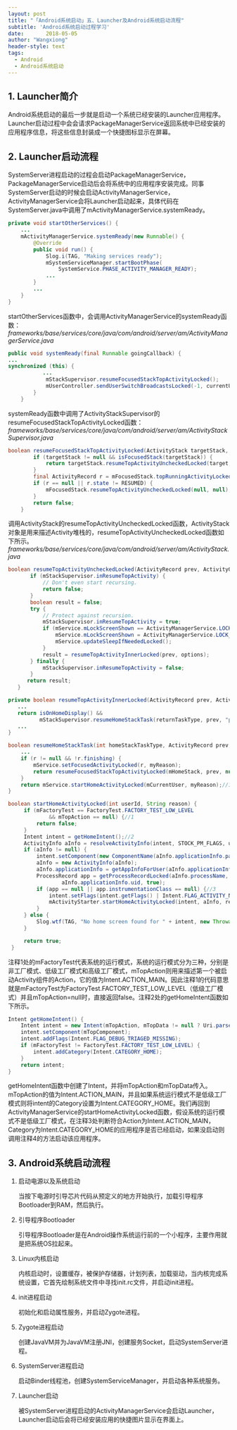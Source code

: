 ```yaml
---
layout: post
title: "「Android系统启动」五、Launcher及Android系统启动流程"
subtitle: 'Android系统启动过程学习'
date:       2018-05-05
author: "Wangxiong"
header-style: text
tags:
  - Android
  - Android系统启动
---
```

## 1. Launcher简介

Android系统启动的最后一步就是启动一个系统已经安装的Launcher应用程序。Launcher启动过程中会会请求PackageManagerService返回系统中已经安装的应用程序信息，将这些信息封装成一个快捷图标显示在屏幕。

## 2. Launcher启动流程

SystemServer进程启动的过程会启动PackageManagerService，PackageManagerService启动后会将系统中的应用程序安装完成。同事SystemServer启动的时候会启动ActivityManagerService，ActivityManagerService会将Launcher启动起来，具体代码在SystemServer.java中调用了mActivityManagerService.systemReady。

```java
private void startOtherServices() {
    ...
    mActivityManagerService.systemReady(new Runnable() {    
        @Override    
        public void run() {   
            Slog.i(TAG, "Making services ready");    
            mSystemServiceManager.startBootPhase(        
                SystemService.PHASE_ACTIVITY_MANAGER_READY);
            ...
        }
        ...
    }                                       
}
```

startOtherServices函数中，会调用ActivityManagerService的systemReady函数：
*frameworks/base/services/core/java/com/android/server/am/ActivityManagerService.java*

```java
public void systemReady(final Runnable goingCallback) {
...
synchronized (this) {
           ...
            mStackSupervisor.resumeFocusedStackTopActivityLocked();
            mUserController.sendUserSwitchBroadcastsLocked(-1, currentUserId);
        }
    }
```

systemReady函数中调用了ActivityStackSupervisor的resumeFocusedStackTopActivityLocked函数：*frameworks/base/services/core/java/com/android/server/am/ActivityStackSupervisor.java*

```java
boolean resumeFocusedStackTopActivityLocked(ActivityStack targetStack, ActivityRecord target, ActivityOptions targetOptions) {
        if (targetStack != null && isFocusedStack(targetStack)) {
            return targetStack.resumeTopActivityUncheckedLocked(target, targetOptions);//1
        }
        final ActivityRecord r = mFocusedStack.topRunningActivityLocked();
        if (r == null || r.state != RESUMED) {
            mFocusedStack.resumeTopActivityUncheckedLocked(null, null);
        }
        return false;
    }
```

调用ActivityStack的resumeTopActivityUncheckedLocked函数，ActivityStack对象是用来描述Activity堆栈的，resumeTopActivityUncheckedLocked函数如下所示。
*frameworks/base/services/core/java/com/android/server/am/ActivityStack.java*

```java
boolean resumeTopActivityUncheckedLocked(ActivityRecord prev, ActivityOptions options) {
       if (mStackSupervisor.inResumeTopActivity) {
           // Don't even start recursing.
           return false;
       }
       boolean result = false;
       try {
           // Protect against recursion.
           mStackSupervisor.inResumeTopActivity = true;
           if (mService.mLockScreenShown == ActivityManagerService.LOCK_SCREEN_LEAVING) {
               mService.mLockScreenShown = ActivityManagerService.LOCK_SCREEN_HIDDEN;
               mService.updateSleepIfNeededLocked();
           }
           result = resumeTopActivityInnerLocked(prev, options);
       } finally {
           mStackSupervisor.inResumeTopActivity = false;
       }
      return result;
   }
```

```java
private boolean resumeTopActivityInnerLocked(ActivityRecord prev, ActivityOptions options) {
   ...
   return isOnHomeDisplay() &&
          mStackSupervisor.resumeHomeStackTask(returnTaskType, prev, "prevFinished");
   ...                 
}
```

```java
boolean resumeHomeStackTask(int homeStackTaskType, ActivityRecord prev, String reason) {
    ...
    if (r != null && !r.finishing) {
        mService.setFocusedActivityLocked(r, myReason);
        return resumeFocusedStackTopActivityLocked(mHomeStack, prev, null);
    }
    return mService.startHomeActivityLocked(mCurrentUser, myReason);//1
}
```

```java
boolean startHomeActivityLocked(int userId, String reason) {
     if (mFactoryTest == FactoryTest.FACTORY_TEST_LOW_LEVEL
             && mTopAction == null) {//1
         return false;
     }
     Intent intent = getHomeIntent();//2
     ActivityInfo aInfo = resolveActivityInfo(intent, STOCK_PM_FLAGS, userId);
     if (aInfo != null) {
         intent.setComponent(new ComponentName(aInfo.applicationInfo.packageName, aInfo.name));
         aInfo = new ActivityInfo(aInfo);
         aInfo.applicationInfo = getAppInfoForUser(aInfo.applicationInfo, userId);
         ProcessRecord app = getProcessRecordLocked(aInfo.processName,
                 aInfo.applicationInfo.uid, true);
         if (app == null || app.instrumentationClass == null) {//3
             intent.setFlags(intent.getFlags() | Intent.FLAG_ACTIVITY_NEW_TASK);
             mActivityStarter.startHomeActivityLocked(intent, aInfo, reason);//4
         }
     } else {
         Slog.wtf(TAG, "No home screen found for " + intent, new Throwable());
     }

     return true;
 }
```

注释1处的mFactoryTest代表系统的运行模式，系统的运行模式分为三种，分别是非工厂模式、低级工厂模式和高级工厂模式，mTopAction则用来描述第一个被启动Activity组件的Action，它的值为Intent.ACTION_MAIN。因此注释1的代码意思就是mFactoryTest为FactoryTest.FACTORY_TEST_LOW_LEVEL（低级工厂模式）并且mTopAction=null时，直接返回false。注释2处的getHomeIntent函数如下所示。

```java
Intent getHomeIntent() {
    Intent intent = new Intent(mTopAction, mTopData != null ? Uri.parse(mTopData) : null);
    intent.setComponent(mTopComponent);
    intent.addFlags(Intent.FLAG_DEBUG_TRIAGED_MISSING);
    if (mFactoryTest != FactoryTest.FACTORY_TEST_LOW_LEVEL) {
        intent.addCategory(Intent.CATEGORY_HOME);
    }
    return intent;
}
```

getHomeIntent函数中创建了Intent，并将mTopAction和mTopData传入。mTopAction的值为Intent.ACTION_MAIN，并且如果系统运行模式不是低级工厂模式则将intent的Category设置为Intent.CATEGORY_HOME。我们再回到ActivityManagerService的startHomeActivityLocked函数，假设系统的运行模式不是低级工厂模式，在注释3处判断符合Action为Intent.ACTION_MAIN，Category为Intent.CATEGORY_HOME的应用程序是否已经启动，如果没启动则调用注释4的方法启动该应用程序。

## 3. Android系统启动流程

1. 启动电源以及系统启动

   当按下电源时引导芯片代码从预定义的地方开始执行，加载引导程序Bootloader到RAM，然后执行。

2. 引导程序Bootloader

   引导程序Bootloader是在Android操作系统运行前的一个小程序，主要作用就是把系统OS拉起来。

3. Linux内核启动

   内核启动时，设置缓存，被保护存储器，计划列表，加载驱动，当内核完成系统设置，它首先绘制系统文件中寻找init.rc文件，并启动init进程。

4. init进程启动

   初始化和启动属性服务，并启动Zygote进程。

5. Zygote进程启动

   创建JavaVM并为JavaVM注册JNI，创建服务Socket，启动SystemServer进程。

6. SystemServer进程启动

   启动Binder线程池，创建SystemServiceManager，并启动各种系统服务。

7. Launcher启动

   被SystemServer进程启动的ActivityManagerService会启动Launcher，Launcher启动后会将已经安装应用的快捷图片显示在界面上。